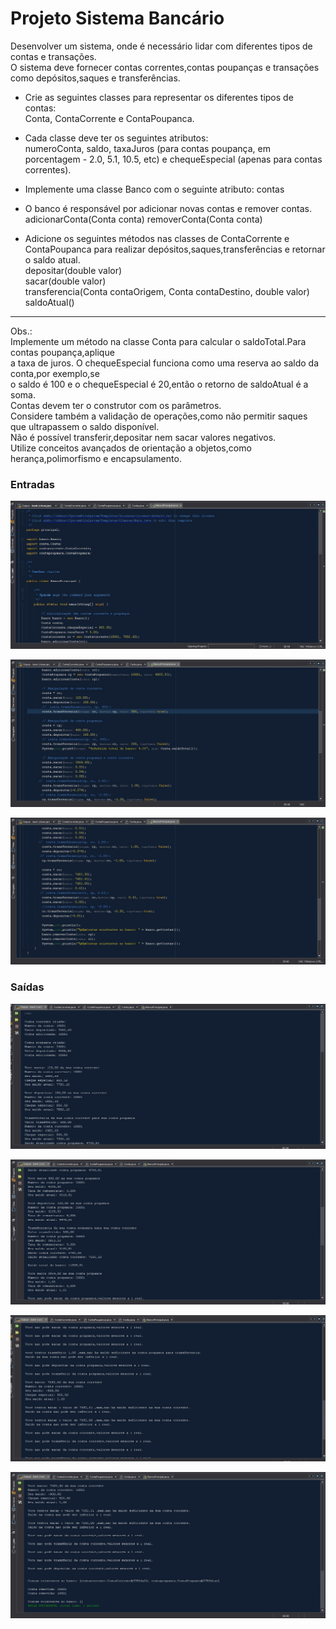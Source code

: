 # Projeto Sistema Bancário  
  
  Desenvolver um sistema, onde é necessário lidar com diferentes tipos de contas e transações.  
  O sistema deve fornecer contas correntes,contas poupanças e transações como depósitos,saques e transferências.  
  
- Crie as seguintes classes para representar os diferentes tipos de contas:  
  Conta, ContaCorrente e ContaPoupanca.  
    
- Cada classe deve ter os seguintes atributos:  
  numeroConta, saldo, taxaJuros (para contas poupança, em porcentagem - 2.0, 5.1, 10.5, etc) e chequeEspecial (apenas para contas correntes).  
    
- Implemente uma classe Banco com o seguinte atributo: contas  

- O banco é responsável por adicionar novas contas e remover contas.  
  adicionarConta(Conta conta)
  removerConta(Conta conta)

- Adicione os seguintes métodos nas classes de ContaCorrente e ContaPoupanca para realizar depósitos,saques,transferências e retornar o saldo atual.  
  depositar(double valor)   
  sacar(double valor)    
  transferencia(Conta contaOrigem, Conta contaDestino, double valor)    
  saldoAtual()  
***
Obs.:  
Implemente um método na classe Conta para calcular o saldoTotal.Para contas poupança,aplique  
a taxa de juros.
O chequeEspecial funciona como uma reserva ao saldo da conta,por exemplo,se   
o saldo é 100 e o chequeEspecial é 20,então o retorno de saldoAtual é a soma.      
Contas devem ter o construtor com os parâmetros.     
Considere também a validação de operações,como não permitir saques que ultrapassem o saldo disponível.      
Não é possível transferir,depositar nem sacar valores negativos.      
Utilize conceitos avançados de orientação a objetos,como herança,polimorfismo e encapsulamento.    

### Entradas  
    
  ![alt text](<imagemdoprojetobancoLjava/Input1-1.jpg>)      
    
  ![alt text](imagemdoprojetobancoLjava/Input2-1.jpg)           
    
  ![alt text](imagemdoprojetobancoLjava/Input3-1.jpg)          


### Saídas  
  
  ![alt text](imagemdoprojetobancoLjava/Output1-1.jpg)      

  ![alt text](imagemdoprojetobancoLjava/Output2-1.jpg)     

  ![alt text](imagemdoprojetobancoLjava/Output3-1.jpg)      

  ![alt text](imagemdoprojetobancoLjava/Output4-1.jpg)      
    

    
  

      


  
    
  
 